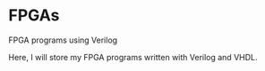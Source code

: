 # FPGAs
FPGA programs using Verilog

Here, I will store my FPGA programs written with Verilog and VHDL.
